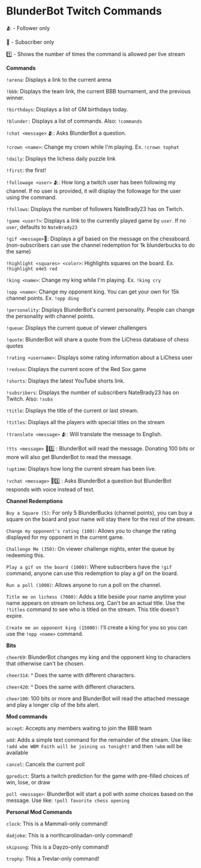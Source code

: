 # BlunderBot Twitch Commands

:people_hugging: - Follower only

:gem: - Subscriber only

:one: - Shows the number of times the command is allowed per live stream


**Commands**

`!arena`: Displays a link to the current arena

`!bbb`: Displays the team link, the current BBB tournament, and the previous winner.

`!birthdays`: Displays a list of GM birthdays today.

`!blunder:` Displays a list of commands. Also: `!commands`

`!chat <message>` :people_hugging:: Asks BlunderBot a question.

`!crown <name>`: Change my crown while I'm playing. Ex. `!crown tophat`

`!daily`: Displays the lichess daily puzzle link

`!first`: the first!

`!followage <user>` :people_hugging:: How long a twitch user has been following my channel. If no user is provided, it will display the followage for the user using the command.

`!follows`: Displays the number of followers NateBrady23 has on Twitch.

`!game <user?>`: Displays a link to the currently played game by `user`. If no `user`, defaults to `NateBrady23`

`!gif <message>`:gem:: Displays a gif based on the message on the chessboard. (non-subscribers can use the channel redemption for 1k blunderbucks to do the same)

`!highlight <squares> <color>`: Highlights squares on the board. Ex. `!highlight e4e5 red`

`!king <name>`: Change my king while I'm playing. Ex. `!king cry`

`!opp <name>`: Change my opponent king. You can get your own for 15k channel points. Ex. `!opp ding`

`!personality`: Displays BlunderBot's current personality. People can change the personality with channel points.

`!queue`: Displays the current queue of viewer challengers

`!quote`: BlunderBot will share a quote from the LiChess database of chess quotes

`!rating <username>`: Displays some rating information about a LiChess user

`!redsox`: Displays the current score of the Red Sox game

`!shorts`: Displays the latest YouTube shorts link.

`!subsribers`: Displays the number of subscribers NateBrady23 has on Twitch. Also: `!subs`

`!title`: Displays the title of the current or last stream.

`!titles`: Displays all the players with special titles on the stream

`!translate <message>` :people_hugging:: Will translate the message to English.

`!tts <message>` :gem::five: : BlunderBot will read the message. Donating 100 bits or more will also get BlunderBot to read the message.

`!uptime`: Displays how long the current stream has been live.

`!vchat <message>` :gem::three: : Asks BlunderBot a question but BlunderBot responds with voice instead of text.

**Channel Redemptions**

`Buy a Square (5)`: For only 5 BlunderBucks (channel points), you can buy a square on the board and your name will stay there for the rest of the stream.

`Change my opponent's rating (100)`: Allows you to change the rating displayed for my opponent in the current game.

`Challenge Me (350)`: On viewer challenge nights, enter the queue by redeeming this.

`Play a gif on the board (1000)`: Where subscribers have the `!gif` command, anyone can use this redemption to play a gif on the board.

`Run a poll (1000)`: Allows anyone to run a poll on the channel.

`Title me on lichess (7000)`: Adds a title beside your name anytime your name appears on stream on lichess.org. Can't be an actual title. Use the `!titles` command to see who is titled on the stream. This title doesn't expire.

`Create me an opponent king (15000)`: I'll create a king for you so you can use the `!opp <name>` command.


**Bits**

`cheer69`: BlunderBot changes my king and the opponent king to characters that otherwise can't be chosen.

`cheer314`: ^ Does the same with different characters.

`cheer420`: ^ Does the same with different characters.

`cheer100`: 100 bits or more and BlunderBot will read the attached message and play a longer clip of the bits alert.


**Mod commands**

`accept`: Accepts any members waiting to join the BBB team

`add`: Adds a simple text command for the remainder of the stream. Use like: `!add wbm WBM Faith will be joining us tonight!` and then `!wbm` will be available

`cancel`: Cancels the current poll

`gpredict`: Starts a twitch prediction for the game with pre-filled choices of win, lose, or draw

`poll <message>`: BlunderBot will start a poll with some choices based on the message. Use like: `!poll favorite chess opening`


**Personal Mod Commands**

`clock`: This is a Mammali-only command!

`dadjoke`: This is a northcarolinadan-only command!

`skipsong`: This is a Dayzo-only command!

`trophy`: This a Trevlar-only command!
